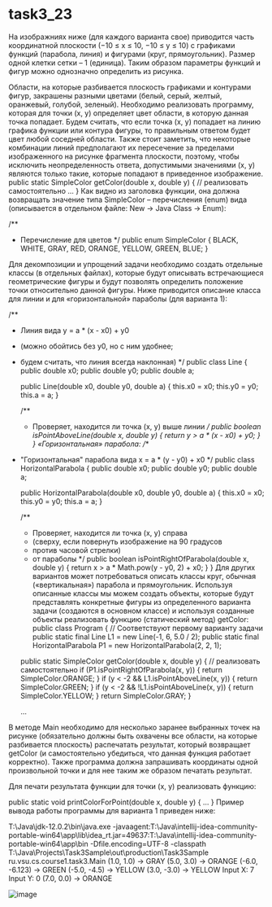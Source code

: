 # task3_23
На изображниях ниже (для каждого варианта свое) приводится часть координатной плоскости (−10 ≤ x ≤ 10, −10 ≤ y ≤ 10) с графиками функций (парабола, линия) и фигурами (круг, прямоугольник). Размер одной клетки сетки – 1 (единица). Таким образом параметры функций и фигур можно однозначно определить из рисунка.

Области, на которые разбивается плоскость графиками и контурами фигур, закрашены разными цветами (белый, серый, желтый, оранжевый, голубой, зеленый). Необходимо реализовать программу, которая для точки (x, y) определяет цвет области, в которую данная точка попадает. Будем считать, что если точка (x, y) попадает на линию графика функции или контура фигуры, то правильным ответом будет цвет любой соседней области. Также стоит заметить, что некоторые комбинации линий предполагают их пересечение за пределами изображенного на рисунке фрагмента плоскости, поэтому, чтобы исключить неопределенность ответа, допустимыми значениями (x, y) являются только такие, которые попадают в приведенное изображение.
public static SimpleColor getColor(double x, double y) {
    // реализовать самостоятельно
    ...
}
Как видно из заголовка функции, она должна возвращать значение типа SimpleColor – перечисления (enum) вида (описывается в отдельном файле: New →  Java Class → Enum):

/**
 * Перечисление для цветов
 */
public enum SimpleColor {
    BLACK,
    WHITE,
    GRAY,
    RED,
    ORANGE,
    YELLOW,
    GREEN,
    BLUE;
}

Для декомпозиции и упрощений задачи необходимо создать отдельные классы (в отдельных файлах), которые будут описывать встречающиеся геометрические фигуры и будут позволять определить положение точки относительно данной фигуры. Ниже приводится описание класса для линии и для «горизонтальной» параболы (для варианта 1):

/**
 * Линия вида y = a * (x - x0) + y0
 * (можно обойтись без y0, но с ним удобнее;
 *  будем считать, что линия всегда наклонная)
 */
public class Line {
    public double x0;
    public double y0;
    public double a;

    public Line(double x0, double y0, double a) {
        this.x0 = x0;
        this.y0 = y0;
        this.a = a;
    }

    /**
     * Проверяет, находится ли точка (x, y) выше линии
     */
    public boolean isPointAboveLine(double x, double y) {
        return y > a * (x - x0) + y0;
    }
}
«Горизонтальная» парабола:
/**
 * "Горизонтальная" парабола вида x = a * (y - y0) + x0
 */
public class HorizontalParabola {
    public double x0;
    public double y0;
    public double a;

    public HorizontalParabola(double x0, double y0, double a) {
        this.x0 = x0;
        this.y0 = y0;
        this.a = a;
    }

    /**
     * Проверяет, находится ли точка (x, y) справа
     * (сверху, если повернуть изображение на 90 градусов
     * против часовой стрелки)
     * от параболы
     */
    public boolean isPointRightOfParabola(double x, double y) {
        return x > a * Math.pow(y - y0, 2) + x0;
    }
}
Для других вариантов может потребоваться описать классы круг, обычная («вертикальная») парабола и прямоугольник.
Используя описанные классы мы можем создать объекты, которые будут представлять конкретные фигуры из определенного варианта задачи (создаются в основном классе) и используя созданные объекты реализовать функцию (статический метод) getColor:
public class Program {
    // Соответствуют первому варианту задачи
    public static final Line L1 = new Line(-1, 6, 5.0 / 2);
    public static final HorizontalParabola P1 =
            new HorizontalParabola(2, 2, 1);

    public static SimpleColor getColor(double x, double y) {
        // реализовать самостоятельно
        if (P1.isPointRightOfParabola(x, y)) {
            return SimpleColor.ORANGE;
        }
        if (y < -2 && L1.isPointAboveLine(x, y)) {
            return SimpleColor.GREEN;
        }
        if (y < -2 && !L1.isPointAboveLine(x, y)) {
            return SimpleColor.YELLOW;
        }
        return SimpleColor.GRAY;
    }

    ...

В методе Main необходимо для несколько заранее выбранных точек на рисунке (обязательно должны быть охвачены все области, на которые разбивается плоскость) распечатать результат, который возвращает getColor (и самостоятельно убедиться, что данная функция работает корректно). Также программа должна запрашивать координаты одной произвольной точки и для нее таким же образом печатать результат.

Для печати результата функции для точки (x, y) реализовать функцию:

public static void printColorForPoint(double x, double y) {
    ...
}
Пример вывода работы программы для варианта 1 приведен ниже:

T:\Java\jdk-12.0.2\bin\java.exe -javaagent:T:\Java\intellij-idea-community-portable-win64\app\lib\idea_rt.jar=49637:T:\Java\intellij-idea-community-portable-win64\app\bin -Dfile.encoding=UTF-8 -classpath T:\Java\Projects\Task3Sample\out\production\Task3Sample ru.vsu.cs.course1.task3.Main
(1.0, 1.0) -> GRAY
(5.0, 3.0) -> ORANGE
(-6.0, -6.123) -> GREEN
(-5.0, -4.5) -> YELLOW
(3.0, -3.0) -> YELLOW
Input X: 7
Input Y: 0
(7.0, 0.0) -> ORANGE

![image](https://user-images.githubusercontent.com/96073038/181269484-35595fff-7843-489d-a773-aede0bf20de7.png)
